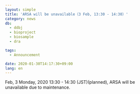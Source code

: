```yaml
---
layout: simple
title: 'ARSA will be unavailable（3 Feb, 13:30 - 14:30）'
category: news
db:
  - ddbj
  - bioproject
  - biosample
  - dra

tags:
  - Announcement

date: 2020-01-30T14:17:30+09:00
lang: en
---
```


Feb, 3 Monday, 2020 13:30 - 14:30 (JST)(planned), ARSA will be unavailable due to maintenance.
